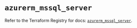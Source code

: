 # `azurerm_mssql_server`

Refer to the Terraform Registry for docs: [`azurerm_mssql_server`](https://registry.terraform.io/providers/hashicorp/azurerm/3.107.0/docs/resources/mssql_server).
